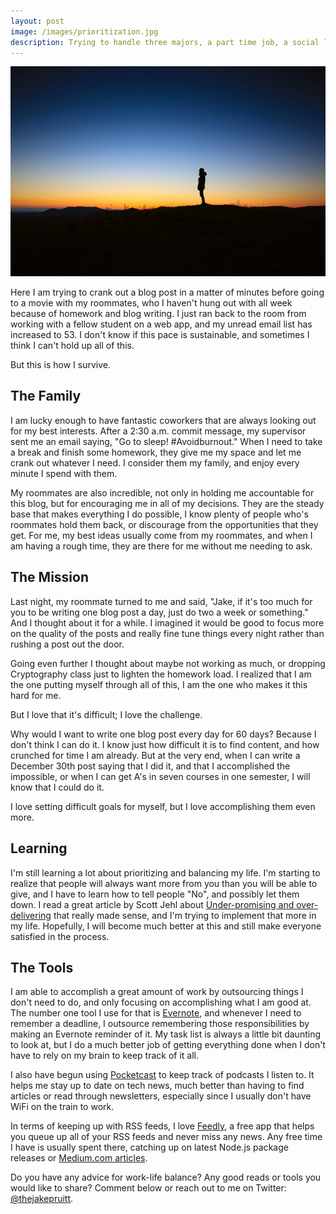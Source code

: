 ```yaml
---
layout: post
image: /images/prioritization.jpg
description: Trying to handle three majors, a part time job, a social life, and sleep
---
```


![Prioritization - JavaScript Jake](/images/prioritization.jpg)

Here I am trying to crank out a blog post in a matter of minutes before going to a movie with my roommates, who I haven't hung out with all week because of homework and blog writing. I just ran back to the room from working with a fellow student on a web app, and my unread email list has increased to 53. I don't know if this pace is sustainable, and sometimes I think I can't hold up all of this.

But this is how I survive.

## The Family

I am lucky enough to have fantastic coworkers that are always looking out for my best interests. After a 2:30 a.m. commit message, my supervisor sent me an email saying, "Go to sleep! #Avoidburnout." When I need to take a break and finish some homework, they give me my space and let me crank out whatever I need. I consider them my family, and enjoy every minute I spend with them.

My roommates are also incredible, not only in holding me accountable for this blog, but for encouraging me in all of my decisions. They are the steady base that makes everything I do possible, I know plenty of people who's roommates hold them back, or discourage from the opportunities that they get. For me, my best ideas usually come from my roommates, and when I am having a rough time, they are there for me without me needing to ask.

## The Mission

Last night, my roommate turned to me and said, "Jake, if it's too much for you to be writing one blog post a day, just do two a week or something." And I thought about it for a while. I imagined it would be good to focus more on the quality of the posts and really fine tune things every night rather than rushing a post out the door.

Going even further I thought about maybe not working as much, or dropping Cryptography class just to lighten the homework load. I realized that I am the one putting myself through all of this, I am the one who makes it this hard for me.

But I love that it's difficult; I love the challenge.

Why would I want to write one blog post every day for 60 days? Because I don't think I can do it. I know just how difficult it is to find content, and how crunched for time I am already. But at the very end, when I can write a December 30th post saying that I did it, and that I accomplished the impossible, or when I can get A's in seven courses in one semester, I will know that I could do it.

I love setting difficult goals for myself, but I love accomplishing them even more.

## Learning

I'm still learning a lot about prioritizing and balancing my life. I'm starting to realize that people will always want more from you than you will be able to give, and I have to learn how to tell people "No", and possibly let them down. I read a great article by Scott Jehl about [Under-promising and over-delivering](https://the-pastry-box-project.net/scott-jehl/2014-October-9) that really made sense, and I'm trying to implement that more in my life. Hopefully, I will become much better at this and still make everyone satisfied in the process.

## The Tools

I am able to accomplish a great amount of work by outsourcing things I don't need to do, and only focusing on accomplishing what I am good at. The number one tool I use for that is [Evernote](https://evernote.com/), and whenever I need to remember a deadline, I outsource remembering those responsibilities by making an Evernote reminder of it. My task list is always a little bit daunting to look at, but I do a much better job of getting everything done when I don't have to rely on my brain to keep track of it all.

I also have begun using [Pocketcast](http://www.shiftyjelly.com/pocketcasts) to keep track of podcasts I listen to. It helps me stay up to date on tech news, much better than having to find articles or read through newsletters, especially since I usually don't have WiFi on the train to work.

In terms of keeping up with RSS feeds, I love [Feedly](https://feedly.com/#welcome), a free app that helps you queue up all of your RSS feeds and never miss any news. Any free time I have is usually spent there, catching up on latest Node.js package releases or [Medium.com articles](https://medium.com/).

Do you have any advice for work-life balance? Any good reads or tools you would like to share? Comment below or reach out to me on Twitter: [@thejakepruitt](https://twitter.com/thejakepruitt).